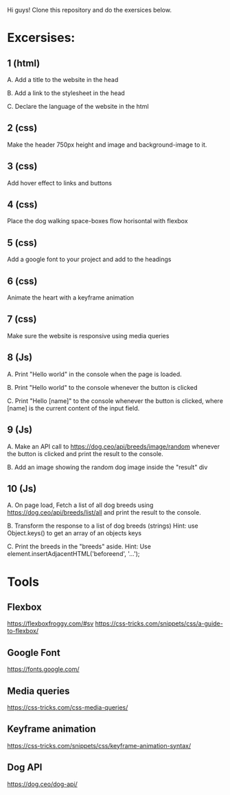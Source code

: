 Hi guys! Clone this repository and do the exersices below.

# Excersises:

## 1 (html)
A. Add a title to the website in the head

B. Add a link to the stylesheet in the head

C. Declare the language of the website in the html 

## 2 (css)
Make the header 750px height and image and background-image to it. 

## 3 (css) 
Add hover effect to links and buttons

## 4 (css)
Place the dog walking space-boxes flow horisontal with flexbox

## 5 (css)
Add a google font to your project and add to the headings

## 6 (css)
Animate the heart with a keyframe animation

## 7 (css)
Make sure the website is responsive using media queries

## 8 (Js)
A. Print "Hello world" in the console when the page is loaded.

B. Print "Hello world" to the console whenever the button is clicked

C. Print "Hello [name]" to the console whenever the button is clicked, where [name] is the current content of the input field.

## 9 (Js)
A. Make an API call to https://dog.ceo/api/breeds/image/random whenever the button is clicked and print the result to the console.

B. Add an image showing the random dog image inside the "result" div

## 10 (Js)
A. On page load, Fetch a list of all dog breeds using https://dog.ceo/api/breeds/list/all and print the result to the console.

B. Transform the response to a list of dog breeds (strings) Hint: use Object.keys() to get an array of an objects keys

C. Print the breeds in the "breeds" aside. Hint: Use element.insertAdjacentHTML('beforeend', '...');


# Tools

## Flexbox
https://flexboxfroggy.com/#sv
https://css-tricks.com/snippets/css/a-guide-to-flexbox/

## Google Font
https://fonts.google.com/

## Media queries
https://css-tricks.com/css-media-queries/

## Keyframe animation
https://css-tricks.com/snippets/css/keyframe-animation-syntax/

## Dog API
https://dog.ceo/dog-api/

